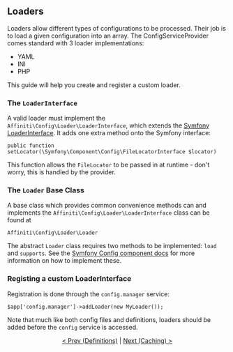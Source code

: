 ## Loaders

Loaders allow different types of configurations to be processed.  Their job is to load a given configuration into an array.  The ConfigServiceProvider comes standard with 3 loader implementations:

- YAML
- INI
- PHP

This guide will help you create and register a custom loader.

### The `LoaderInterface`

A valid loader must implement the `Affiniti\Config\Loader\LoaderInterface`, which extends the [Symfony LoaderInterface](http://api.symfony.com/2.4/Symfony/Component/Config/Loader/LoaderInterface.html).  It adds one extra method onto the Symfony interface:

    public function setLocator(\Symfony\Component\Config\FileLocatorInterface $locator)

This function allows the `FileLocator`  to be passed in at runtime - don't worry, this is handled by the provider.

### The `Loader` Base Class

A base class which provides common convenience methods can and implements the `Affiniti\Config\Loader\LoaderInterface` class can be found at

    Affiniti\Config\Loader\Loader

The abstract `Loader` class requires two methods to be implemented: `load` and `supports`.  See the [Symfony Config component docs](http://symfony.com/doc/current/components/config/resources.html#resource-loaders) for more information on how to implement these.

### Registing a custom LoaderInterface

Registration is done through the `config.manager` service:

    $app['config.manager']->addLoader(new MyLoader());

Note that much like both config files and definitions, loaders should be added before the `config` service is accessed.

<p />

<div style="text-align:center">
  <a href="definitions.md">&lt; Prev (Definitions)</a> | <a href="caching.md">Next (Caching) &gt;</a>
</div>